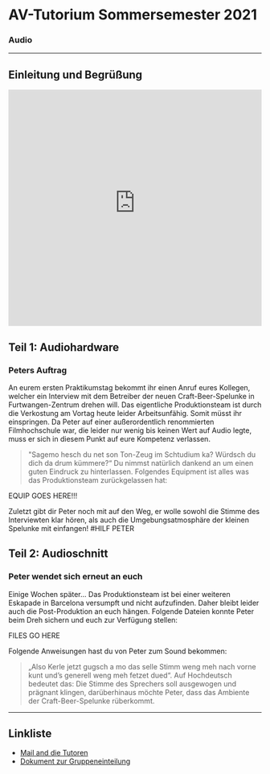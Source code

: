 # AV-Tutorium Sommersemester 2021
### Audio
---

## Einleitung und Begrüßung
<iframe width="100%" height="470px" src="https://www.youtube-nocookie.com/embed/Ahox8ML_m6U" frameborder="0" allow="accelerometer; autoplay; clipboard-write; encrypted-media; gyroscope; picture-in-picture" allowfullscreen></iframe>

## Teil 1: Audiohardware
### Peters Auftrag
An eurem ersten Praktikumstag bekommt ihr einen Anruf eures Kollegen, welcher ein Interview mit dem Betreiber der neuen Craft-Beer-Spelunke in Furtwangen-Zentrum drehen will. Das eigentliche Produktionsteam ist durch die Verkostung am Vortag heute leider Arbeitsunfähig. Somit müsst ihr einspringen. Da Peter auf einer außerordentlich renommierten Filmhochschule war, die leider nur wenig bis keinen Wert auf Audio legte, muss er sich in diesem Punkt auf eure Kompetenz verlassen.
> "Sagemo hesch du net son Ton-Zeug im Schtudium ka? Würdsch du dich da drum kümmere?“
Du nimmst natürlich dankend an um einen guten Eindruck zu hinterlassen.
Folgendes Equipment ist alles was das Produktionsteam zurückgelassen hat:

EQUIP GOES HERE!!!

Zuletzt gibt dir Peter noch mit auf den Weg, er wolle sowohl die Stimme des Interviewten klar hören, als auch die Umgebungsatmosphäre der kleinen Spelunke mit einfangen!
#HILF PETER


## Teil 2: Audioschnitt
### Peter wendet sich erneut an euch
Einige Wochen später… Das Produktionsteam ist bei einer weiteren Eskapade in Barcelona versumpft und nicht aufzufinden. Daher bleibt leider auch die Post-Produktion an euch hängen. Folgende Dateien konnte Peter beim Dreh sichern und euch zur Verfügung stellen:

FILES GO HERE

Folgende Anweisungen hast du von Peter zum Sound bekommen:
> „Also Kerle jetzt gugsch a mo das selle Stimm weng meh nach vorne kunt und’s generell weng meh fetzet dued“.
Auf Hochdeutsch bedeutet das: Die Stimme des Sprechers soll ausgewogen und prägnant klingen, darüberhinaus möchte Peter, dass das Ambiente der Craft-Beer-Spelunke rüberkommt. 

---

## Linkliste
* [Mail and die Tutoren](mailto:av-praktikum@hs-furtwangen.de)
* [Dokument zur Gruppeneinteilung](https://bit.ly/av-praktikum-anmelden)